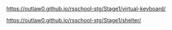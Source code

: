 https://outlaw0.github.io/rsschool-stg/Stage1/virtual-keyboard/

https://outlaw0.github.io/rsschool-stg/Stage1/shelter/
